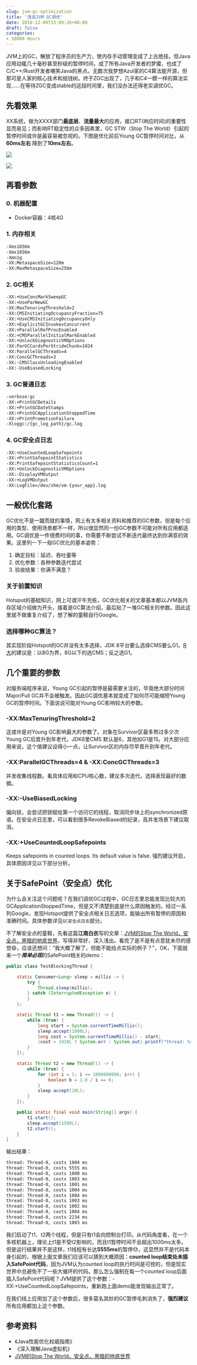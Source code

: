 ```yaml
---
slug: jvm-gc-optimization
title: '浅谈JVM GC调优'
date: 2018-12-09T15:09:26+08:00
draft: false
categories:
- 10000 Hours
---
```


JVM上的GC，解放了程序员的生产力，使内存手动管理变成了上古绝技。但Java应用动辄几十毫秒甚至秒级的暂停时间，成了所有Java开发者的梦魇，也成了C/C++/Rust开发者嘲笑Java的黑点。无数次我梦想Azul家的C4算法能开源，但那可是人家的核心技术和摇钱树。终于ZGC出现了，几乎和C4一模一样的算法实现......在等待ZGC变成stable的这段时间里，我们没办法还得老实调优GC。

## 先看效果
XX系统，做为XXXX部门**最底层**、**流量最大**的应用，接口RT(响应时间)的重要性显而易见；而影响RT稳定性的众多因素里，GC STW（Stop The World）引起的暂停时间或许是最容易被忽视的。下图是优化前后Young GC暂停时间对比，从**60ms左右** 降到了**10ms左右**。

![](https://ws3.sinaimg.cn/large/006tNbRwly1fxzr8g1cndj31250aawfv.jpg)

![](https://ws3.sinaimg.cn/large/006tNbRwly1fxzsg4hcqij31ws0m0ajg.jpg)

## 再看参数
### 0. 机器配置
- Docker容器：4核4G

### 1. 内存相关
```bash
-Xms1856m
-Xmx1856m
-Xmn1g
-XX:MetaspaceSize=128m
-XX:MaxMetaspaceSize=256m
```

### 2. GC相关
```bash
-XX:+UseConcMarkSweepGC
-XX:+UseParNewGC
-XX:MaxTenuringThreshold=2
-XX:CMSInitiatingOccupancyFraction=75
-XX:+UseCMSInitiatingOccupancyOnly
-XX:+ExplicitGCInvokesConcurrent
-XX:+ParallelRefProcEnabled
-XX:+CMSParallelInitialMarkEnabled
-XX:+UnlockDiagnosticVMOptions
-XX:ParGCCardsPerStrideChunk=1024
-XX:ParallelGCThreads=4
-XX:ConcGCThreads=3
-XX:-CMSClassUnloadingEnabled
-XX:-UseBiasedLocking
```

### 3. GC普通日志
```bash
-verbose:gc
-XX:+PrintGCDetails
-XX:+PrintGCDateStamps
-XX:+PrintGCApplicationStoppedTime
-XX:+PrintPromotionFailure
-Xloggc:/{gc_log_path}/gc.log
```

### 4. GC安全点日志
```bash
-XX:+UseCountedLoopSafepoints
-XX:+PrintSafepointStatistics
-XX:PrintSafepointStatisticsCount=1
-XX:+UnlockDiagnosticVMOptions
-XX:-DisplayVMOutput
-XX:+LogVMOutput
-XX:LogFile=/dev/shm/vm-{your_app}.log
```

## 一般优化套路
GC优化不是一蹴而就的事情，网上有太多相关资料和推荐的GC参数，但是每个应用的类型、使用场景都不一样，所以很显然同一份GC参数不可能对所有应用都适用。GC调优是一件很费时间的事，你需要不断尝试不断迭代最终达到你满意的效果。这里列一下一般GC优化的基本姿势：

1. 确定目标：延迟、吞吐量等
2. 优化参数：各种参数迭代尝试
3. 验收结果：你满不满意？

### 关于前置知识
Hotspot的基础知识，网上可谓汗牛充栋，GC优化相关的文章基本都以JVM各内存区域介绍做为开头，接着是GC算法介绍，最后贴了一堆GC相关的参数。因此这里就不做重复介绍了，想了解的童鞋自行Google。

### 选择哪种GC算法？
其实现阶段Hotspot的GC并没有太多选择，JDK 8平台要么选择CMS要么G1。[R大](https://www.zhihu.com/question/24923005)的建议是：以8G为界，8G以下的选CMS；反之选G1。

## 几个重要的参数

对服务端程序来说，Young GC引起的暂停是最需要关注的，毕竟绝大部分时间Major/Full GC并不会被触发。因此GC调优基本就变成了如何尽可能缩短Young GC的暂停时间。下面说说可能对Young GC影响较大的参数。

### -XX:MaxTenuringThreshold=2
这或许是对Young GC影响最大的参数了。对象在Survivor区最多熬过多少次Young GC后晋升到年老代，JDK8里CMS 默认是6，其他如G1是15。对大部分应用来说，这个值建议设得小一点，让Survivor区的内存尽早晋升到年老代。

### -XX:ParallelGCThreads=4 & -XX:ConcGCThreads=3
并发收集线程数。看具体应用和CPU核心数，建议多次迭代，选择表现最好的数据。

### -XX:-UseBiasedLocking
偏向锁，会尝试把锁赋给第一个访问它的线程，取消同步块上的synchronized原语。在安全点日志里，可以看到很多RevokeBiased的纪录，高并发场景下建议取消。
### -XX:+UseCountedLoopSafepoints
Keeps safepoints in counted loops. Its default value is false. 强烈建议开启，具体原因详见以下部分分析。

## 关于SafePoint（安全点）优化
为什么会关注这个问题呢？在我们调优GC过程中，GC日志里总能发现比较大的GCApplicationStoppedTime，但是又不清楚到底是什么原因触发的。经过一系列Google，发现Hotspot提供了安全点相关日志选项，能输出所有暂停的原因和准确时间。具体参数详见```GC安全点日志```部分。

不了解安全点的童鞋，先看这篇**江南白衣**写的文章：[JVM的Stop The World，安全点，黑暗的地底世界](http://calvin1978.blogcn.com/articles/safepoint.html)，写得非常好，深入浅出。看完了是不是有点意犹未尽的感觉😄，应该还想问：“我大概了解了，但能不能给点实际的例子？”，OK，下面就来一个***简单必现***的SafePoint相关的demo：
```Java
public class TestBlockingThread {

    static Consumer<Long> sleep = millis -> {
        try {
            Thread.sleep(millis);
        } catch (InterruptedException e) {
        }
    };

    static Thread t1 = new Thread(() -> {
        while (true) {
            long start = System.currentTimeMillis();
            sleep.accept(1000L);
            long cost = System.currentTimeMillis() - start;
            (cost > 1010L ? System.err : System.out).printf("thread: %s, costs %d ms\n", Thread.currentThread().getName(), cost);
        }
    });

    static Thread t2 = new Thread(() -> {
        while (true) {
            for (int i = 1; i <= 1000000000; i++) {
                boolean b = 1.0 / i == 0;
            }
            sleep.accept(10L);
        }
    });

    public static final void main(String[] args) {
        t1.start();
        sleep.accept(1500L);
        t2.start();
    }
}
```

输出结果：
```bash
thread: Thread-0, costs 1004 ms
thread: Thread-0, costs 5555 ms
thread: Thread-0, costs 1000 ms
thread: Thread-0, costs 1003 ms
thread: Thread-0, costs 1001 ms
thread: Thread-0, costs 1004 ms
thread: Thread-0, costs 1004 ms
thread: Thread-0, costs 1003 ms
thread: Thread-0, costs 1002 ms
thread: Thread-0, costs 1004 ms
thread: Thread-0, costs 2234 ms
thread: Thread-0, costs 1003 ms
```

我们启动了t1、t2两个线程，但是只有t1会向控制台打印。从代码角度看，在一个多核机器上，理论上t1是不受t2影响的，而且t1暂停时间不会超出1000ms太多。但是运行结果并不是这样，t1线程有长达**5555ms**的暂停😓，这显然并不是代码本身引起的，根据上面文章我们应该可以猜到大概原因：**counted loop结束处未插入SafePoint代码**，因为JVM认为counted loop的执行时间是可控的，但是现实世界中总避免不了一些大循环的代码。那么怎么强制在每一个counted loop后面插入SafePoint代码呢？JVM提供了这个参数：-XX:+UseCountedLoopSafepoints，重新跑上面demo能发现输出正常了。

在我们线上应用加了这个参数后，很多莫名其妙的GC暂停毛刺消失了，**强烈建议**所有应用都加上这个参数。

## 参考资料
- 《Java性能优化权威指南》
- 《深入理解Java虚拟机》
- [JVM的Stop The World，安全点，黑暗的地底世界](http://calvin1978.blogcn.com/articles/safepoint.html)